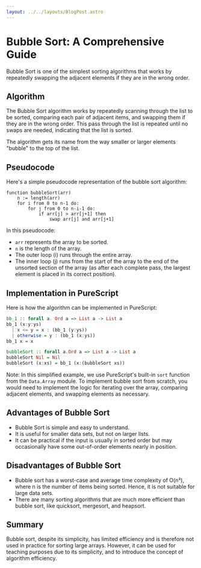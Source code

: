 ```yaml
---
layout: ../../layouts/BlogPost.astro
---
```


# Bubble Sort: A Comprehensive Guide

Bubble Sort is one of the simplest sorting algorithms that works by repeatedly swapping the adjacent elements if they are in the wrong order.

## Algorithm

The Bubble Sort algorithm works by repeatedly scanning through the list to be sorted, comparing each pair of adjacent items, and swapping them if they are in the wrong order. This pass through the list is repeated until no swaps are needed, indicating that the list is sorted. 

The algorithm gets its name from the way smaller or larger elements "bubble" to the top of the list.

## Pseudocode

Here's a simple pseudocode representation of the bubble sort algorithm:

```
function bubbleSort(arr)
    n := length(arr)
    for i from 0 to n-1 do:
        for j from 0 to n-i-1 do:
            if arr[j] > arr[j+1] then
                swap arr[j] and arr[j+1]
```

In this pseudocode:

- `arr` represents the array to be sorted.
- `n` is the length of the array.
- The outer loop (i) runs through the entire array.
- The inner loop (j) runs from the start of the array to the end of the unsorted section of the array (as after each complete pass, the largest element is placed in its correct position).

## Implementation in PureScript

Here is how the algorithm can be implemented in PureScript:

```purescript
bb_1 :: forall a. Ord a => List a -> List a 
bb_1 (x:y:ys)
  | x <= y = x : (bb_1 (y:ys))
  | otherwise = y : (bb_1 (x:ys))
bb_1 x = x

bubbleSort :: forall a.Ord a => List a -> List a
bubbleSort Nil = Nil
bubbleSort (x:xs) = bb_1 (x:(bubbleSort xs))
```

Note: In this simplified example, we use PureScript's built-in `sort` function from the `Data.Array` module. To implement bubble sort from scratch, you would need to implement the logic for iterating over the array, comparing adjacent elements, and swapping elements as necessary.

## Advantages of Bubble Sort

- Bubble Sort is simple and easy to understand.
- It is useful for smaller data sets, but not on larger lists.
- It can be practical if the input is usually in sorted order but may occasionally have some out-of-order elements nearly in position.

## Disadvantages of Bubble Sort

- Bubble sort has a worst-case and average time complexity of O(n²), where n is the number of items being sorted. Hence, it is not suitable for large data sets.
- There are many sorting algorithms that are much more efficient than bubble sort, like quicksort, mergesort, and heapsort.

## Summary

Bubble sort, despite its simplicity, has limited efficiency and is therefore not used in practice for sorting large arrays. However, it can be used for teaching purposes due to its simplicity, and to introduce the concept of algorithm efficiency.